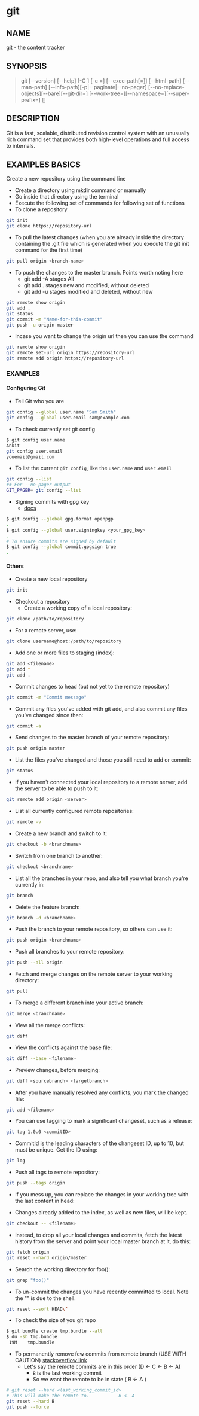 # git

## NAME

git - the content tracker

## SYNOPSIS

> git [--version] [--help] [-C <path>] [-c <name>=<value>] [--exec-path[=<path>]] [--html-path] [--man-path] [--info-path][-p|--paginate|--no-pager] [--no-replace-objects][--bare][--git-dir=<path>] [--work-tree=<path>][--namespace=<name>][--super-prefix=<path>] <command> [<args>]

## DESCRIPTION

Git is a fast, scalable, distributed revision control system with an unusually rich command set that provides both high-level operations and full access to internals.

## EXAMPLES BASICS

Create a new repository using the command line

- Create a directory using mkdir command or manually
- Go inside that directory using the terminal
- Execute the following set of commands for following set of functions
- To clone a repository

```bash
git init
git clone https://repository-url
```

- To pull the latest changes  (when you are already inside the directory containing the .git file which is generated when you execute the git init command for the first time)

```bash
git pull origin <branch-name>
```

- To push the changes to the master branch. Points worth noting here
  - git add -A stages All
  - git add . stages new and modified, without deleted
  - git add -u stages modified and deleted, without new

```bash
git remote show origin
git add .
git status
git commit -m "Name-for-this-commit"
git push -u origin master
```

- Incase you want to change the origin url then you can use the command

```bash
git remote show origin
git remote set-url origin https://repository-url
git remote add origin https://repository-url
```

### EXAMPLES

#### Configuring Git

- Tell Git who you are

```bash
git config --global user.name "Sam Smith"
git config --global user.email sam@example.com
```

- To check currently set git config

```bash
$ git config user.name
Ankit
git config user.email
youemail@gmail.com
```

- To list the current `git config`, like the `user.name` and `user.email`

```bash
git config --list
## For --no-pager output
GIT_PAGER= git config --list
```

- Signing commits with gpg key
  - [docs](https://docs.github.com/en/authentication/managing-commit-signature-verification/signing-commits)

```bash
$ git config --global gpg.format openpgp
.
$ git config --global user.signingkey <your_gpg_key>
.
# To ensure commits are signed by default
$ git config --global commit.gpgsign true
.
```

#### Others

- Create a new local repository

```bash
git init
```

- Checkout a repository
  - Create a working copy of a local repository:

```bash
git clone /path/to/repository
```

- For a remote server, use:

```bash
git clone username@host:/path/to/repository
```

- Add one or more files to staging (index):

```bash
git add <filename>
git add *
git add .
```

- Commit changes to head (but not yet to the remote repository)

```bash
git commit -m "Commit message"
```

- Commit any files you've added with git add, and also commit any files you've changed since then:

```bash
git commit -a
```

- Send changes to the master branch of your remote repository:

```bash
git push origin master
```

- List the files you've changed and those you still need to add or commit:

```bash
git status
```

- If you haven't connected your local repository to a remote server, add the server to be able to push to it:

```bash
git remote add origin <server>
```

- List all currently configured remote repositories:

```bash
git remote -v
```

- Create a new branch and switch to it:

```bash
git checkout -b <branchname>
```

- Switch from one branch to another:

```bash
git checkout <branchname>
```

- List all the branches in your repo, and also tell you what branch you're currently in:

```bash
git branch
```

- Delete the feature branch:

```bash
git branch -d <branchname>
```

- Push the branch to your remote repository, so others can use it:

```bash
git push origin <branchname>
```

- Push all branches to your remote repository:

```bash
git push --all origin
```

- Fetch and merge changes on the remote server to your working directory:

```bash
git pull
```

- To merge a different branch into your active branch:

```bash
git merge <branchname>
```

- View all the merge conflicts:

```bash
git diff
```

- View the conflicts against the base file:

```bash
git diff --base <filename>
```

- Preview changes, before merging:

```bash
git diff <sourcebranch> <targetbranch>
```

- After you have manually resolved any conflicts, you mark the changed file:

```bash
git add <filename>
```

- You can use tagging to mark a significant changeset, such as a release:

```bash
git tag 1.0.0 <commitID>
```

- CommitId is the leading characters of the changeset ID, up to 10, but must be unique. Get the ID using: 

```bash
git log
```

- Push all tags to remote repository:

```bash
git push --tags origin
```

- If you mess up, you can replace the changes in your working tree with the last content in head:

- Changes already added to the index, as well as new files, will be kept.

```bash
git checkout -- <filename>
```

- Instead, to drop all your local changes and commits, fetch the latest history from the server and point your local master branch at it, do this:

```bash
git fetch origin
git reset --hard origin/master
```

- Search the working directory for foo():

```bash
git grep "foo()"
```

- To un-commit the changes you have recently committed to local. Note the "\" is due to the shell.

```bash
git reset --soft HEAD\^
```

- To check the size of you git repo

```bash
$ git bundle create tmp.bundle --all
$ du -sh tmp.bundle
 19M    tmp.bundle
```

- To permanently remove few commits from remote branch (USE WITH CAUTION) [stackoverflow link](https://stackoverflow.com/questions/3293531/how-to-permanently-remove-few-commits-from-remote-branch)
  - Let's say the remote commits are in this order (D <- C <- B <- A)
    - `B` is the last working commit
    - So we want the remote to be in state ( B <- A )

```bash
# git reset --hard <last_working_commit_id>
# This will make the remote to.           B <- A
git reset --hard B
git push --force
```
